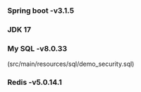 ### Spring boot -v3.1.5

### JDK 17

### My SQL -v8.0.33
(src/main/resources/sql/demo_security.sql)

### Redis -v5.0.14.1